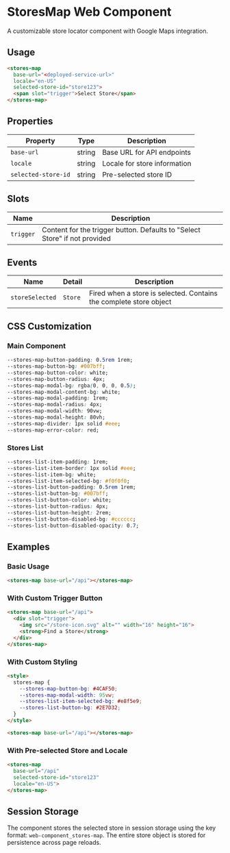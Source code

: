 
# StoresMap Web Component

A customizable store locator component with Google Maps integration.

## Usage

```html
<stores-map 
  base-url="<deployed-service-url>"
  locale="en-US"
  selected-store-id="store123">
  <span slot="trigger">Select Store</span>
</stores-map>
```

## Properties

| Property | Type | Description |
|----------|------|-------------|
| `base-url` | string | Base URL for API endpoints |
| `locale` | string | Locale for store information |
| `selected-store-id` | string | Pre-selected store ID |

## Slots

| Name | Description |
|------|-------------|
| `trigger` | Content for the trigger button. Defaults to "Select Store" if not provided |

## Events

| Name | Detail | Description |
|------|--------|-------------|
| `storeSelected` | `Store` | Fired when a store is selected. Contains the complete store object |

## CSS Customization

### Main Component
```css
--stores-map-button-padding: 0.5rem 1rem;
--stores-map-button-bg: #007bff;
--stores-map-button-color: white;
--stores-map-button-radius: 4px;
--stores-map-modal-bg: rgba(0, 0, 0, 0.5);
--stores-map-modal-content-bg: white;
--stores-map-modal-padding: 1rem;
--stores-map-modal-radius: 4px;
--stores-map-modal-width: 90vw;
--stores-map-modal-height: 80vh;
--stores-map-divider: 1px solid #eee;
--stores-map-error-color: red;
```

### Stores List
```css
--stores-list-item-padding: 1rem;
--stores-list-item-border: 1px solid #eee;
--stores-list-item-bg: white;
--stores-list-item-selected-bg: #f0f0f0;
--stores-list-button-padding: 0.5rem 1rem;
--stores-list-button-bg: #007bff;
--stores-list-button-color: white;
--stores-list-button-radius: 4px;
--stores-list-button-height: 2rem;
--stores-list-button-disabled-bg: #cccccc;
--stores-list-button-disabled-opacity: 0.7;
```

## Examples

### Basic Usage
```html
<stores-map base-url="/api"></stores-map>
```

### With Custom Trigger Button
```html
<stores-map base-url="/api">
  <div slot="trigger">
    <img src="/store-icon.svg" alt="" width="16" height="16">
    <strong>Find a Store</strong>
  </div>
</stores-map>
```

### With Custom Styling
```html
<style>
  stores-map {
    --stores-map-button-bg: #4CAF50;
    --stores-map-modal-width: 95vw;
    --stores-list-item-selected-bg: #e8f5e9;
    --stores-list-button-bg: #2E7D32;
  }
</style>

<stores-map base-url="/api"></stores-map>
```

### With Pre-selected Store and Locale
```html
<stores-map 
  base-url="/api"
  selected-store-id="store123"
  locale="en-US">
</stores-map>
```

## Session Storage

The component stores the selected store in session storage using the key format: `web-component_stores-map`. The entire store object is stored for persistence across page reloads.

